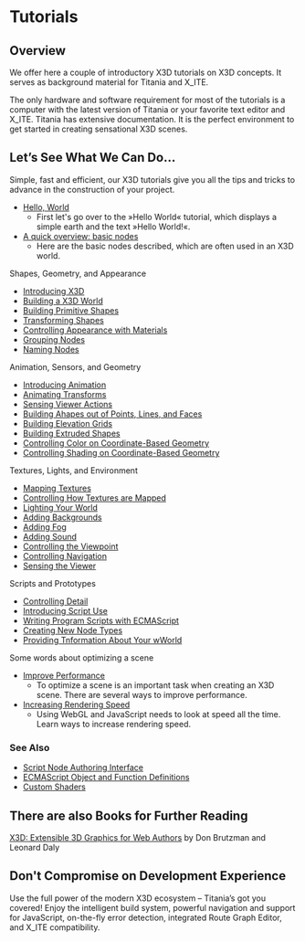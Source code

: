 # Tutorials

## Overview

We offer here a couple of introductory X3D tutorials on X3D concepts. It serves as background material for Titania and X\_ITE.

The only hardware and software requirement for most of the tutorials is a computer with the latest version of Titania or your favorite text editor and X\_ITE. Titania has extensive documentation. It is the perfect environment to get started in creating sensational X3D scenes.

## Let’s See What We Can Do…

Simple, fast and efficient, our X3D tutorials give you all the tips and tricks to advance in the construction of your project.

- [Hello, World](/x_ite/tutorials/Hello,-World!.html)
  - First let's go over to the »Hello World« tutorial, which displays a simple earth and the text »Hello World!«.
- [A quick overview: basic nodes](/x_ite/tutorials/Basic-Nodes.html)
  - Here are the basic nodes described, which are often used in an X3D world.

Shapes, Geometry, and Appearance

- [Introducing X3D](/x_ite/tutorials/Introducing-X3D.html)
- [Building a X3D World](/x_ite/tutorials/Building-a-X3D-world.html)
- [Building Primitive Shapes ](/x_ite/tutorials/Building-primitive-shapes.html)
- [Transforming Shapes](/x_ite/tutorials/Transforming-Shapes.html)
- [Controlling Appearance with Materials ](/x_ite/tutorials/Controlling-appearance-with-materials.html)
- [Grouping Nodes ](/x_ite/tutorials/Grouping-nodes.html)
- [Naming Nodes](/x_ite/tutorials/Naming-nodes.html)

Animation, Sensors, and Geometry

- [Introducing Animation](/x_ite/tutorials/Introducing-animation.html)
- [Animating Transforms](/x_ite/tutorials/Animating-transforms.html)
- [Sensing Viewer Actions](/x_ite/tutorials/Sensing-viewer-actions.html)
- [Building Ahapes out of Points, Lines, and Faces](/x_ite/tutorials/Building-shapes-out-of-points,-lines,-and-faces.html)
- [Building Elevation Grids](/x_ite/tutorials/Building-elevation-grids.html)
- [Building Extruded Shapes](/x_ite/tutorials/Building-extruded-shapes.html)
- [Controlling Color on Coordinate-Based Geometry](/x_ite/tutorials/Controlling-color-on-coordinate-based-geometry.html)
- [Controlling Shading on Coordinate-Based Geometry](/x_ite/tutorials/Controlling-shading-on-coordinate-based-geometry.html)

Textures, Lights, and Environment

- [Mapping Textures](/x_ite/tutorials/Mapping-textures.html)
- [Controlling How Textures are Mapped](/x_ite/tutorials/Controlling-how-textures-are-mapped.html)
- [Lighting Your World](/x_ite/tutorials/Lighting-your-world.html)
- [Adding Backgrounds](/x_ite/tutorials/Adding-backgrounds.html)
- [Adding Fog](/x_ite/tutorials/Adding-fog.html)
- [Adding Sound](/x_ite/tutorials/Adding-sound.html)
- [Controlling the Viewpoint](/x_ite/tutorials/Controlling-the-viewpoint.html)
- [Controlling Navigation](/x_ite/tutorials/Controlling-navigation.html)
- [Sensing the Viewer](/x_ite/tutorials/Sensing-the-viewer.html)

Scripts and Prototypes

- [Controlling Detail](/x_ite/tutorials/Controlling-detail.html)
- [Introducing Script Use](/x_ite/tutorials/Introducing-script-use.html)
- [Writing Program Scripts with ECMAScript](/x_ite/tutorials/Writing-program-scripts-with-ECMAScript.html)
- [Creating New Node Types](/x_ite/tutorials/Creating-new-node-types.html)
- [Providing Tnformation About Your wWorld](/x_ite/tutorials/Providing-information-about-your-world.html)

Some words about optimizing a scene

- [Improve Performance](/x_ite/tutorials/Improving-Performance.html)
  - To optimize a scene is an important task when creating an X3D scene. There are several ways to improve performance.
- [Increasing Rendering Speed](/x_ite/tutorials/Increasing-Rendering-Speed.html)
  - Using WebGL and JavaScript needs to look at speed all the time. Learn ways to increase rendering speed.

### See Also

- [Script Node Authoring Interface](/x_ite/reference/Script-Node-Authoring-Interface.html)
- [ECMAScript Object and Function Definitions](/x_ite/reference/ECMAScript-Object-and-Function-Definitions.html)
- [Custom Shaders](/x_ite/Custom-Shaders.html)

## There are also Books for Further Reading

[X3D: Extensible 3D Graphics for Web Authors](http://www.amazon.com/gp/product/012088500X?ie=UTF8&tag=x3dext3dgrafo-20&linkCode=as2&camp=1789&creative=9325&creativeASIN=012088500X) by Don Brutzman and Leonard Daly

## Don't Compromise on Development Experience

Use the full power of the modern X3D ecosystem – Titania’s got you covered! Enjoy the intelligent build system, powerful navigation and support for JavaScript, on-the-fly error detection, integrated Route Graph Editor, and X\_ITE compatibility.
